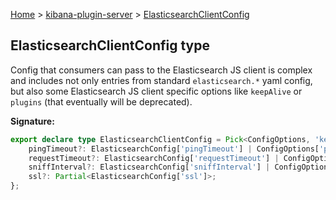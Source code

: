 [Home](./index) &gt; [kibana-plugin-server](./kibana-plugin-server.md) &gt; [ElasticsearchClientConfig](./kibana-plugin-server.elasticsearchclientconfig.md)

## ElasticsearchClientConfig type

Config that consumers can pass to the Elasticsearch JS client is complex and includes not only entries from standard `elasticsearch.*` yaml config, but also some Elasticsearch JS client specific options like `keepAlive` or `plugins` (that eventually will be deprecated).

<b>Signature:</b>

```typescript
export declare type ElasticsearchClientConfig = Pick<ConfigOptions, 'keepAlive' | 'log' | 'plugins'> & Pick<ElasticsearchConfig, 'apiVersion' | 'customHeaders' | 'logQueries' | 'requestHeadersWhitelist' | 'sniffOnStart' | 'sniffOnConnectionFault' | 'hosts' | 'username' | 'password'> & {
    pingTimeout?: ElasticsearchConfig['pingTimeout'] | ConfigOptions['pingTimeout'];
    requestTimeout?: ElasticsearchConfig['requestTimeout'] | ConfigOptions['requestTimeout'];
    sniffInterval?: ElasticsearchConfig['sniffInterval'] | ConfigOptions['sniffInterval'];
    ssl?: Partial<ElasticsearchConfig['ssl']>;
};
```
